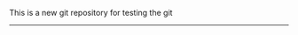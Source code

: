 This is a new git repository for testing the git
<hr/>

<!---
Swati-git-dev/Swati-git-dev is a ✨ special ✨ repository because its `README.md` (this file) appears on your GitHub profile.
You can click the Preview link to take a look at your changes.
--->

